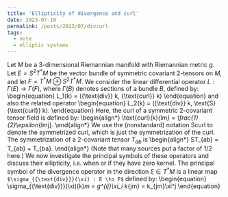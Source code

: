 ```yaml
---
title: 'Ellipticity of divergence and curl'
date: 2023-07-16
permalink: /posts/2023/07/divcurl
tags:
  - note
  - elliptic systems
---
```


<script type="text/javascript"
  src="https://cdn.mathjax.org/mathjax/latest/MathJax.js?config=TeX-AMS-MML_HTMLorMML">
</script>

Let $M$ be a 3-dimensional Riemannian manifold with Riemannian metric $g$. Let $E = S^2 T^* M$ be the vector bundle of symmetric covariant 2-tensors on $M$, and let $F = T^* M \oplus S^2 T^* M$. We consider the linear differential operator $L : \Gamma(E) \to \Gamma(F)$, where $\Gamma(B)$ denotes sections of a bundle $B$, defined by:
\begin{equation}
    L_1(k) = ({\text{div}} k, {\text{curl}} k)
\end{equation}
and also the related operator
\begin{equation}
    L_2(k) = ({\text{div}} k, \text{S}{\text{curl}} k). 
\end{equation}
Here, the curl of a symmetric 2-covariant tensor field is defined by:
\begin{align*}
  \text{curl}(k)_{lm} = \frac{1}{2}\epsilon_{lmj}.
\end{align*}
We use the (nonstandard) notation Scurl to denote the symmetrized curl, which is just the symmetrization of the curl. The symmetrization of a 2-covariant tensor $T_{ab}$ is
\begin{align*}
  ST_{ab} = T_{ab} + T_{ba}. 
\end{align*} 
(Note that many sources put a factor of 1/2 here.) We now investigate the principal symbols of these operators and discuss their ellipticity, i.e. when or if they have zero kernel. The principal symbol of the divergence operator in the direction $\xi \in T^*M$ is a linear map `$\sigma_{{\text{div}}}(\xi) : E \to F$` defined by:
\begin{equation}
    \sigma_{{\text{div}}}(\xi)(k)_m = g^{ij}\xi_i k_{jm} = k_{jm}\xi^j
\end{equation}
